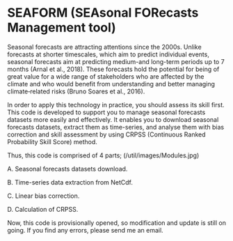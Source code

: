 # SEAFORM (SEAsonal FORecasts Management tool)

Seasonal forecasts are attracting attentions since the 2000s. Unlike forecasts at shorter timescales, which aim to predict individual events, seasonal forecasts aim at predicting medium-and long-term periods up to 7 months (Arnal et al., 2018). These forecasts hold the potential for being of great value for a wide range of stakeholders who are affected by the climate and who would benefit from understanding and better managing climate‐related risks (Bruno Soares et al., 2016).

In order to apply this technology in practice, you should assess its skill first. This code is developed to support you to manage seasonal forecasts datasets more easily and effectively. It enables you to download seasonal forecasts datasets, extract them as time-series, and analyse them with bias correction and skill assessment by using CRPSS (Continuous Ranked Probability Skill Score) method.

Thus, this code is comprised of 4 parts;
(/util/images/Modules.jpg)

A. Seasonal forecasts datasets download.

B. Time-series data extraction from NetCdf.

C. Linear bias correction.

D. Calculation of CRPSS.

Now, this code is provisionally opened, so modification and update is still on going. If you find any errors, please send me an email.
